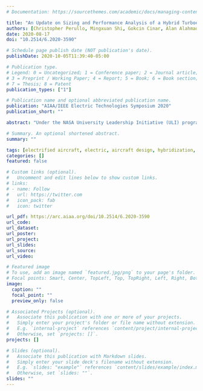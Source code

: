 ```yaml
---
# Documentation: https://sourcethemes.com/academic/docs/managing-content/

title: "An Update on Sizing and Performance Analysis of a Hybrid Turboelectric Regional Jet for the NASA ULI Program"
authors: [Christopher Perullo, Mingxuan Shi, Gokcin Cinar, Alan Alahmad, Mitchell Sanders, Dimitri N. Mavris and Meyer Benzakein]
date: 2020-08-17
doi: "10.2514/6.2020-3590"

# Schedule page publish date (NOT publication's date).
publishDate: 2020-10-05T11:39:40-05:00

# Publication type.
# Legend: 0 = Uncategorized; 1 = Conference paper; 2 = Journal article;
# 3 = Preprint / Working Paper; 4 = Report; 5 = Book; 6 = Book section;
# 7 = Thesis; 8 = Patent
publication_types: ["1"]

# Publication name and optional abbreviated publication name.
publication: "AIAA/IEEE Electric Technologies Symposium 2020"
publication_short: ""

abstract: "Under the NASA University Leadership Initiative (ULI) program, a team of universities are collaborating on the advancement of technologies a hybrid turboelectric regional jet, with an intent to enter service in the 2030 timeframe. In the previous studies of the ULI program, the in-service benefits of the technologies under development were analyzed by integrating the technologies of interest to a 2030 regional jet with a hybrid turbo-electric distributed propulsion system. As the program has progressed, the projected performances for each technology and subsystem have been updated. This paper presents an update in the sizing and performance analysis of the regional jet with the hybrid turbo-electric distributed propulsion system, by integrating the updated values of the technologies and subsystems to the vehicle. The updates in this paper include the DC/AC conversion links, efficiency of generator and cabling losses, weight of the wires, the battery cooling through the environmental control system, motor and inverter cooling by the thermal management system, and the redundancy strategy of the propulsion system. The updates of the results from the integrated model include the overall efficiency of the propulsion system, mission fuel savings, mission energy flow distribution, and the optimal hybridization rate in climb and cruise. The overall fuel saving benefit for the target 600-nmi mission is 19.9% compared to the baseline aircraft."

# Summary. An optional shortened abstract.
summary: ""

tags: [electrified aircraft, electric, aircraft design, hybridization, power management, propulsion architecture]
categories: []
featured: false

# Custom links (optional).
#   Uncomment and edit lines below to show custom links.
# links:
# - name: Follow
#   url: https://twitter.com
#   icon_pack: fab
#   icon: twitter

url_pdf: https://arc.aiaa.org/doi/10.2514/6.2020-3590
url_code:
url_dataset:
url_poster:
url_project:
url_slides:
url_source:
url_video:

# Featured image
# To use, add an image named `featured.jpg/png` to your page's folder. 
# Focal points: Smart, Center, TopLeft, Top, TopRight, Left, Right, BottomLeft, Bottom, BottomRight.
image:
  caption: ""
  focal_point: ""
  preview_only: false

# Associated Projects (optional).
#   Associate this publication with one or more of your projects.
#   Simply enter your project's folder or file name without extension.
#   E.g. `internal-project` references `content/project/internal-project/index.md`.
#   Otherwise, set `projects: []`.
projects: []

# Slides (optional).
#   Associate this publication with Markdown slides.
#   Simply enter your slide deck's filename without extension.
#   E.g. `slides: "example"` references `content/slides/example/index.md`.
#   Otherwise, set `slides: ""`.
slides: ""
---
```

